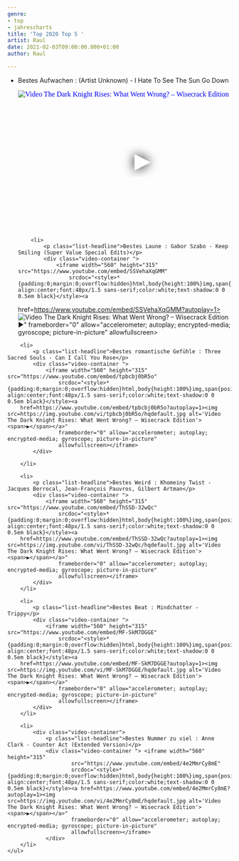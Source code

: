 ```yaml
---
genre:
- top
- jahrescharts
title: 'Top 2020 Top 5 '
artist: Raul
date: 2021-02-03T09:00:00.000+01:00
author: Raul

---
```


<div class="video-list-container">
    <ul>
        <li>
            <p class="list-headline">Bestes Aufwachen : (Artist Unknown) - I Hate To See The Sun Go Down</p>
            <div class="video-container ">
                <iframe width="560" height="315" src="https://www.youtube.com/embed/7Hl4JZLknjk"
                    srcdoc="<style>*{padding:0;margin:0;overflow:hidden}html,body{height:100%}img,span{position:absolute;width:100%;top:0;bottom:0;margin:auto}span{height:1.5em;text-align:center;font:48px/1.5 sans-serif;color:white;text-shadow:0 0 0.5em black}</style><a
href=https://www.youtube.com/embed/7Hl4JZLknjk?autoplay=1><img src=https://img.youtube.com/vi/7Hl4JZLknjk/hqdefault.jpg alt='Video The Dark Knight Rises: What Went Wrong? – Wisecrack Edition'><span>▶</span></a>"
                    frameborder="0" allow="accelerometer; autoplay; encrypted-media; gyroscope; picture-in-picture"
                    allowfullscreen></iframe>
            </div>
        </li>

        <li>
            <p class="list-headline">Bestes Laune : Gabor Szabo - Keep Smiling (Super Value Special Edits)</p>
            <div class="video-container ">
                <iframe width="560" height="315" src="https://www.youtube.com/embed/SSVehaXqGMM"
                    srcdoc="<style>*{padding:0;margin:0;overflow:hidden}html,body{height:100%}img,span{position:absolute;width:100%;top:0;bottom:0;margin:auto}span{height:1.5em;text-align:center;font:48px/1.5 sans-serif;color:white;text-shadow:0 0 0.5em black}</style><a
href=https://www.youtube.com/embed/SSVehaXqGMM?autoplay=1><img src=https://img.youtube.com/vi/SSVehaXqGMM/hqdefault.jpg alt='Video The Dark Knight Rises: What Went Wrong? – Wisecrack Edition'><span>▶</span></a>"
                    frameborder="0" allow="accelerometer; autoplay; encrypted-media; gyroscope; picture-in-picture"
                    allowfullscreen></iframe>
            </div>
        </li>

        <li>
            <p class="list-headline">Bestes romantische Gefühle : Three Sacred Souls - Can I Call You Rose</p>
            <div class="video-container ">
                <iframe width="560" height="315" src="https://www.youtube.com/embed/tpbcbj0bR5o"
                    srcdoc="<style>*{padding:0;margin:0;overflow:hidden}html,body{height:100%}img,span{position:absolute;width:100%;top:0;bottom:0;margin:auto}span{height:1.5em;text-align:center;font:48px/1.5 sans-serif;color:white;text-shadow:0 0 0.5em black}</style><a
        href=https://www.youtube.com/embed/tpbcbj0bR5o?autoplay=1><img src=https://img.youtube.com/vi/tpbcbj0bR5o/hqdefault.jpg alt='Video The Dark Knight Rises: What Went Wrong? – Wisecrack Edition'><span>▶</span></a>"
                    frameborder="0" allow="accelerometer; autoplay; encrypted-media; gyroscope; picture-in-picture"
                    allowfullscreen></iframe>
            </div>

        </li>

        <li>
            <p class="list-headline">Bestes Weird : Khomeiny Twist - Jacques Berrocal, Jean-François Pauvros, Gilbert Artman</p>
            <div class="video-container ">
                <iframe width="560" height="315" src="https://www.youtube.com/embed/ThSSD-32wQc"
                    srcdoc="<style>*{padding:0;margin:0;overflow:hidden}html,body{height:100%}img,span{position:absolute;width:100%;top:0;bottom:0;margin:auto}span{height:1.5em;text-align:center;font:48px/1.5 sans-serif;color:white;text-shadow:0 0 0.5em black}</style><a
        href=https://www.youtube.com/embed/ThSSD-32wQc?autoplay=1><img src=https://img.youtube.com/vi/ThSSD-32wQc/hqdefault.jpg alt='Video The Dark Knight Rises: What Went Wrong? – Wisecrack Edition'><span>▶</span></a>"
                    frameborder="0" allow="accelerometer; autoplay; encrypted-media; gyroscope; picture-in-picture"
                    allowfullscreen></iframe>
            </div>
        </li>

        <li>
            <p class="list-headline">Bestes Beat : Mindchatter - Trippy</p>
            <div class="video-container ">
                <iframe width="560" height="315" src="https://www.youtube.com/embed/MF-SkM7DGGE"
                    srcdoc="<style>*{padding:0;margin:0;overflow:hidden}html,body{height:100%}img,span{position:absolute;width:100%;top:0;bottom:0;margin:auto}span{height:1.5em;text-align:center;font:48px/1.5 sans-serif;color:white;text-shadow:0 0 0.5em black}</style><a
        href=https://www.youtube.com/embed/MF-SkM7DGGE?autoplay=1><img src=https://img.youtube.com/vi/MF-SkM7DGGE/hqdefault.jpg alt='Video The Dark Knight Rises: What Went Wrong? – Wisecrack Edition'><span>▶</span></a>"
                    frameborder="0" allow="accelerometer; autoplay; encrypted-media; gyroscope; picture-in-picture"
                    allowfullscreen></iframe>
            </div>
        </li>
        
        <li>
            <div class="video-container">
                <p class="list-headline">Bestes Nummer zu viel : Anne Clark - Counter Act (Extended Version)</p>
                <div class="video-container "> <iframe width="560" height="315"
                        src="https://www.youtube.com/embed/4e2MmrCy8mE"
                        srcdoc="<style>*{padding:0;margin:0;overflow:hidden}html,body{height:100%}img,span{position:absolute;width:100%;top:0;bottom:0;margin:auto}span{height:1.5em;text-align:center;font:48px/1.5 sans-serif;color:white;text-shadow:0 0 0.5em black}</style><a href=https://www.youtube.com/embed/4e2MmrCy8mE?autoplay=1><img src=https://img.youtube.com/vi/4e2MmrCy8mE/hqdefault.jpg alt='Video The Dark Knight Rises: What Went Wrong? – Wisecrack Edition'><span>▶</span></a>"
                        frameborder="0" allow="accelerometer; autoplay; encrypted-media; gyroscope; picture-in-picture"
                        allowfullscreen></iframe>
                </div>
        </li>
    </ul>
</div>
